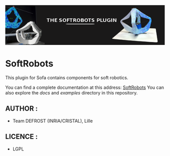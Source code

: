 <div style="text-align:center"><img src ="images/PluginImage.png" /></div>

# SoftRobots
This plugin for Sofa contains components for soft robotics.

You can find a complete documentation at this address: [SoftRobots](https://project.inria.fr/softrobot/)
You can also explore the *docs* and *examples* directory in this repository. 

## AUTHOR :
 - Team DEFROST (INRIA/CRISTAL), Lille

## LICENCE :
 - LGPL
